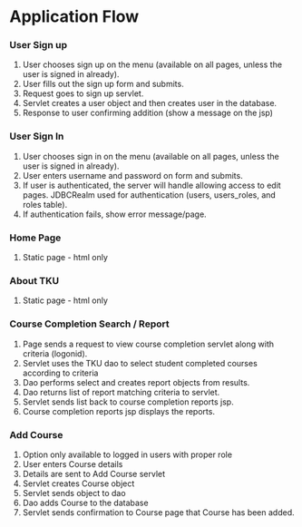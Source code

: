 # Application Flow


### User Sign up

1. User chooses sign up on the menu (available on all pages, unless the user 
is signed in already).
1. User fills out the sign up form and submits.
1. Request goes to sign up servlet.
1. Servlet creates a user object and then creates user in the database.
1. Response to user confirming addition (show a message on the jsp)

### User Sign In

1. User chooses sign in on the menu (available on all pages, unless the user 
is signed in already).
1. User enters username and password on form and submits. 
1. If user is authenticated, the server will handle allowing access to edit 
pages.  JDBCRealm used for authentication (users, users_roles, and roles table).
1. If authentication fails, show error message/page.

### Home Page

1. Static page - html only

### About TKU

1. Static page - html only

### Course Completion Search / Report

1. Page sends a request to view course completion servlet along with criteria 
(logonid).
1. Servlet uses the TKU dao to select student completed courses according to criteria
1. Dao performs select and creates report objects from results.
1. Dao returns list of report matching criteria to servlet.
1. Servlet sends list back to course completion reports jsp.
1. Course completion reports jsp displays the reports.

### Add Course

1. Option only available to logged in users with proper role
1. User enters Course details
1. Details are sent to Add Course servlet
1. Servlet creates Course object
1. Servlet sends object to dao
1. Dao adds Course to the database
1. Servlet sends confirmation to Course page that Course has been added.
